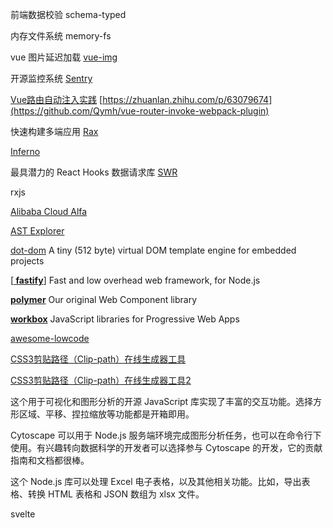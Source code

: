 前端数据校验 schema-typed

内存文件系统 memory-fs

vue 图片延迟加载  [vue-img](https://github.com/ElemeFE/vue-img)

开源监控系统 [Sentry](https://sentry.io/welcome/)

[Vue路由自动注入实践](https://zhuanlan.zhihu.com/p/63079674) [https://zhuanlan.zhihu.com/p/63079674](https://github.com/Qymh/vue-router-invoke-webpack-plugin)

快速构建多端应用 [Rax](https://rax.js.org/)

[Inferno](https://infernojs.org/)

最具潜力的 React Hooks 数据请求库 [SWR](https://swr.now.sh/)

rxjs

[Alibaba Cloud Alfa](企业级的微前端解决方案)

[AST Explorer](https://astexplorer.net/)

[ dot-dom](https://github.com/wavesoft/dot-dom)  A tiny (512 byte) virtual DOM template engine for embedded projects

 [**[ fastify](https://github.com/fastify/fastify)**]  Fast and low overhead web framework, for Node.js

**[ polymer](https://github.com/Polymer/polymer)**  Our original Web Component library

**[ workbox](https://github.com/GoogleChrome/workbox)**   JavaScript libraries for Progressive Web Apps

[awesome-lowcode](https://github.com/taowen/awesome-lowcode)

[CSS3剪贴路径（Clip-path）在线生成器工具](http://tools.jb51.net/code/css3path)

[CSS3剪贴路径（Clip-path）在线生成器工具2](https://css-tricks.com/almanac/properties/c/clip-path/)

[Cytoscape.js]: https://js.cytoscape.org/

这个用于可视化和图形分析的开源 JavaScript 库实现了丰富的交互功能。选择方形区域、平移、捏拉缩放等功能都是开箱即用。

Cytoscape 可以用于 Node.js 服务端环境完成图形分析任务，也可以在命令行下使用。有兴趣转向数据科学的开发者可以选择参与 Cytoscape 的开发，它的贡献指南和文档都很棒。



[SheetJS]: https://sheetjs.com/

这个 Node.js 库可以处理 Excel 电子表格，以及其他相关功能。比如，导出表格、转换 HTML 表格和 JSON 数组为 xlsx 文件。




svelte
